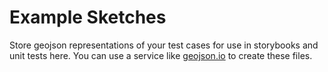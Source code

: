 # Example Sketches

Store geojson representations of your test cases for use in storybooks and unit tests here. You can use a service like [geojson.io](https://geojson.io) to create these files.